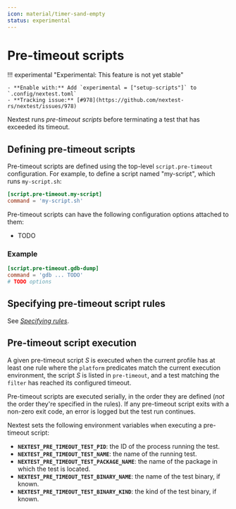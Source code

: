 ```yaml
---
icon: material/timer-sand-empty
status: experimental
---
```


<!-- md:version TODO -->

# Pre-timeout scripts

!!! experimental "Experimental: This feature is not yet stable"

    - **Enable with:** Add `experimental = ["setup-scripts"]` to `.config/nextest.toml`
    - **Tracking issue:** [#978](https://github.com/nextest-rs/nextest/issues/978)


Nextest runs *pre-timeout scripts* before terminating a test that has exceeded
its timeout.

## Defining pre-timeout scripts

Pre-timeout scripts are defined using the top-level `script.pre-timeout` configuration. For example, to define a script named "my-script", which runs `my-script.sh`:

```toml title="Script definition in <code>.config/nextest.toml</code>"
[script.pre-timeout.my-script]
command = 'my-script.sh'
```

Pre-timeout scripts can have the following configuration options attached to them:

- TODO

### Example

```toml title="Advanced pre-timeout script definition"
[script.pre-timeout.gdb-dump]
command = 'gdb ... TODO'
# TODO options
```

## Specifying pre-timeout script rules

See [_Specifying rules_](index.md#specifying-rules).

## Pre-timeout script execution

A given pre-timeout script _S_ is executed when the current profile has at least one rule where the `platform` predicates match the current execution environment, the script _S_ is listed in `pre-timeout`, and a test matching the `filter` has reached its configured timeout.

Pre-timeout scripts are executed serially, in the order they are defined (_not_ the order they're specified in the rules). If any pre-timeout script exits with a non-zero exit code, an error is logged but the test run continues.

Nextest sets the following environment variables when executing a pre-timeout script:

  * **`NEXTEST_PRE_TIMEOUT_TEST_PID`**: the ID of the process running the test.
  * **`NEXTEST_PRE_TIMEOUT_TEST_NAME`**: the name of the running test.
  * **`NEXTEST_PRE_TIMEOUT_TEST_PACKAGE_NAME`**: the name of the package in which the test is located.
  * **`NEXTEST_PRE_TIMEOUT_TEST_BINARY_NAME`**: the name of the test binary, if known.
  * **`NEXTEST_PRE_TIMEOUT_TEST_BINARY_KIND`**: the kind of the test binary, if known.
